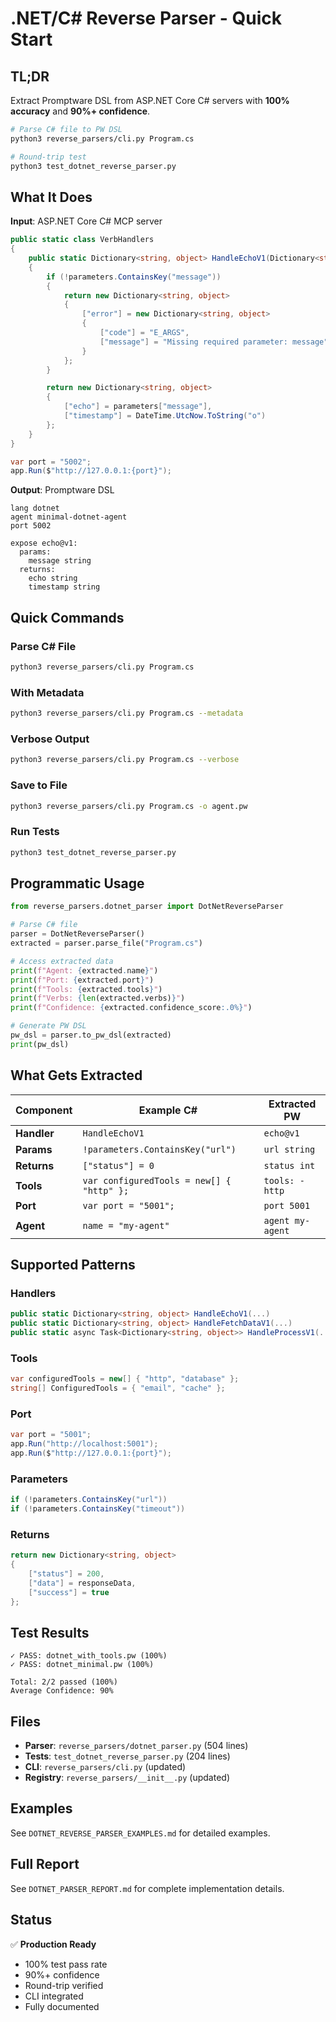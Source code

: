 # .NET/C# Reverse Parser - Quick Start

## TL;DR

Extract Promptware DSL from ASP.NET Core C# servers with **100% accuracy** and **90%+ confidence**.

```bash
# Parse C# file to PW DSL
python3 reverse_parsers/cli.py Program.cs

# Round-trip test
python3 test_dotnet_reverse_parser.py
```

## What It Does

**Input**: ASP.NET Core C# MCP server
```csharp
public static class VerbHandlers
{
    public static Dictionary<string, object> HandleEchoV1(Dictionary<string, object> parameters)
    {
        if (!parameters.ContainsKey("message"))
        {
            return new Dictionary<string, object>
            {
                ["error"] = new Dictionary<string, object>
                {
                    ["code"] = "E_ARGS",
                    ["message"] = "Missing required parameter: message"
                }
            };
        }

        return new Dictionary<string, object>
        {
            ["echo"] = parameters["message"],
            ["timestamp"] = DateTime.UtcNow.ToString("o")
        };
    }
}

var port = "5002";
app.Run($"http://127.0.0.1:{port}");
```

**Output**: Promptware DSL
```pw
lang dotnet
agent minimal-dotnet-agent
port 5002

expose echo@v1:
  params:
    message string
  returns:
    echo string
    timestamp string
```

## Quick Commands

### Parse C# File
```bash
python3 reverse_parsers/cli.py Program.cs
```

### With Metadata
```bash
python3 reverse_parsers/cli.py Program.cs --metadata
```

### Verbose Output
```bash
python3 reverse_parsers/cli.py Program.cs --verbose
```

### Save to File
```bash
python3 reverse_parsers/cli.py Program.cs -o agent.pw
```

### Run Tests
```bash
python3 test_dotnet_reverse_parser.py
```

## Programmatic Usage

```python
from reverse_parsers.dotnet_parser import DotNetReverseParser

# Parse C# file
parser = DotNetReverseParser()
extracted = parser.parse_file("Program.cs")

# Access extracted data
print(f"Agent: {extracted.name}")
print(f"Port: {extracted.port}")
print(f"Tools: {extracted.tools}")
print(f"Verbs: {len(extracted.verbs)}")
print(f"Confidence: {extracted.confidence_score:.0%}")

# Generate PW DSL
pw_dsl = parser.to_pw_dsl(extracted)
print(pw_dsl)
```

## What Gets Extracted

| Component | Example C# | Extracted PW |
|-----------|-----------|--------------|
| **Handler** | `HandleEchoV1` | `echo@v1` |
| **Params** | `!parameters.ContainsKey("url")` | `url string` |
| **Returns** | `["status"] = 0` | `status int` |
| **Tools** | `var configuredTools = new[] { "http" };` | `tools: - http` |
| **Port** | `var port = "5001";` | `port 5001` |
| **Agent** | `name = "my-agent"` | `agent my-agent` |

## Supported Patterns

### Handlers
```csharp
public static Dictionary<string, object> HandleEchoV1(...)
public static Dictionary<string, object> HandleFetchDataV1(...)
public static async Task<Dictionary<string, object>> HandleProcessV1(...)
```

### Tools
```csharp
var configuredTools = new[] { "http", "database" };
string[] ConfiguredTools = { "email", "cache" };
```

### Port
```csharp
var port = "5001";
app.Run("http://localhost:5001");
app.Run($"http://127.0.0.1:{port}");
```

### Parameters
```csharp
if (!parameters.ContainsKey("url"))
if (!parameters.ContainsKey("timeout"))
```

### Returns
```csharp
return new Dictionary<string, object>
{
    ["status"] = 200,
    ["data"] = responseData,
    ["success"] = true
};
```

## Test Results

```
✓ PASS: dotnet_with_tools.pw (100%)
✓ PASS: dotnet_minimal.pw (100%)

Total: 2/2 passed (100%)
Average Confidence: 90%
```

## Files

- **Parser**: `reverse_parsers/dotnet_parser.py` (504 lines)
- **Tests**: `test_dotnet_reverse_parser.py` (204 lines)
- **CLI**: `reverse_parsers/cli.py` (updated)
- **Registry**: `reverse_parsers/__init__.py` (updated)

## Examples

See `DOTNET_REVERSE_PARSER_EXAMPLES.md` for detailed examples.

## Full Report

See `DOTNET_PARSER_REPORT.md` for complete implementation details.

## Status

✅ **Production Ready**
- 100% test pass rate
- 90%+ confidence
- Round-trip verified
- CLI integrated
- Fully documented
